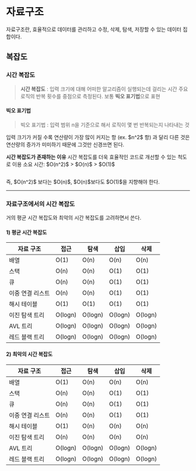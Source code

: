 <h1 id="자료구조">자료구조</h1>
<p>자료구조란, 효율적으로 데이터를 관리하고 수정, 삭제, 탐색, 저장할 수 있는 데이터 집합이다.</p>
<h2 id="복잡도">복잡도</h2>
<h3 id="시간-복잡도">시간 복잡도</h3>
<blockquote>
<p><strong>시간 복잡도</strong> : 입력 크기에 대해 어떠한 알고리즘이 실행되는데 걸리는 시간
주요 로직의 반복 횟수를 중점으로 측정된다. 보통 <strong>빅오 표기법</strong>으로 표현</p>
</blockquote>
<h4 id="빅오-표기법">빅오 표기법</h4>
<blockquote>
<p>빅오 표기법 : 입력 범위 n을 기준으로 해서 로직이 몇 번 반복되는지 나타내는 것</p>
</blockquote>
<p>입력 크기가 커질 수록 연산량이 가장 많이 커지는 항 (ex. $n^2$ 항) 과 달리 다른 것은 연산량의 증가가 미미하기 때문에 그것만 신경쓰면 된다.</p>
<p><strong>시간 복잡도가 존재하는 이유</strong>
시간 복잡도를 더욱 효율적인 코드로 개선할 수 있는 척도로 이용
소요 시간: $O(n^2)$ &gt; $O(n)$ &gt; $O(1)$</p>
<p><img alt="" src="https://velog.velcdn.com/images/jojehuni_9759/post/8ddaa5bc-f470-472b-b619-7d84d51fefaa/image.png" /></p>
<p>즉, $O(n^2)$ 보다는 $O(n)$, $O(n)$보다도 $O(1)$을 지향해야 한다.</p>
<hr />
<h3 id="자료구조에서의-시간-복잡도">자료구조에서의 시간 복잡도</h3>
<p>거의 평균 시간 복잡도와 최악의 시간 복잡도를 고려하면서 쓴다.</p>
<h4 id="1-평균-시간-복잡도">1) 평균 시간 복잡도</h4>
<table>
<thead>
<tr>
<th>자료 구조</th>
<th>접근</th>
<th>탐색</th>
<th>삽입</th>
<th>삭제</th>
</tr>
</thead>
<tbody><tr>
<td>배열</td>
<td>O(1)</td>
<td>O(n)</td>
<td>O(n)</td>
<td>O(n)</td>
</tr>
<tr>
<td>스택</td>
<td>O(n)</td>
<td>O(n)</td>
<td>O(1)</td>
<td>O(1)</td>
</tr>
<tr>
<td>큐</td>
<td>O(n)</td>
<td>O(n)</td>
<td>O(1)</td>
<td>O(1)</td>
</tr>
<tr>
<td>이중 연결 리스트</td>
<td>O(n)</td>
<td>O(n)</td>
<td>O(1)</td>
<td>O(1)</td>
</tr>
<tr>
<td>해시 테이블</td>
<td>O(1)</td>
<td>O(1)</td>
<td>O(1)</td>
<td>O(1)</td>
</tr>
<tr>
<td>이진 탐색 트리</td>
<td>O(logn)</td>
<td>O(logn)</td>
<td>O(logn)</td>
<td>O(logn)</td>
</tr>
<tr>
<td>AVL 트리</td>
<td>O(logn)</td>
<td>O(logn)</td>
<td>O(logn)</td>
<td>O(logn)</td>
</tr>
<tr>
<td>레드 블랙 트리</td>
<td>O(logn)</td>
<td>O(logn)</td>
<td>O(logn)</td>
<td>O(logn)</td>
</tr>
</tbody></table>
<h4 id="2-최악의-시간-복잡도">2) 최악의 시간 복잡도</h4>
<table>
<thead>
<tr>
<th>자료 구조</th>
<th>접근</th>
<th>탐색</th>
<th>삽입</th>
<th>삭제</th>
</tr>
</thead>
<tbody><tr>
<td>배열</td>
<td>O(1)</td>
<td>O(n)</td>
<td>O(n)</td>
<td>O(n)</td>
</tr>
<tr>
<td>스택</td>
<td>O(n)</td>
<td>O(n)</td>
<td>O(1)</td>
<td>O(1)</td>
</tr>
<tr>
<td>큐</td>
<td>O(n)</td>
<td>O(n)</td>
<td>O(1)</td>
<td>O(1)</td>
</tr>
<tr>
<td>이중 연결 리스트</td>
<td>O(n)</td>
<td>O(n)</td>
<td>O(1)</td>
<td>O(1)</td>
</tr>
<tr>
<td>해시 테이블</td>
<td>O(1)</td>
<td>O(n)</td>
<td>O(n)</td>
<td>O(n)</td>
</tr>
<tr>
<td>이진 탐색 트리</td>
<td>O(n)</td>
<td>O(n)</td>
<td>O(n)</td>
<td>O(n)</td>
</tr>
<tr>
<td>AVL 트리</td>
<td>O(logn)</td>
<td>O(logn)</td>
<td>O(logn)</td>
<td>O(logn)</td>
</tr>
<tr>
<td>레드 블랙 트리</td>
<td>O(logn)</td>
<td>O(logn)</td>
<td>O(logn)</td>
<td>O(logn)</td>
</tr>
</tbody></table>